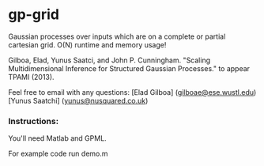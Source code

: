 gp-grid
=======

Gaussian processes over inputs which are on a complete or partial cartesian grid. O(N) runtime and memory usage!

Gilboa, Elad, Yunus Saatci, and John P. Cunningham. "Scaling Multidimensional Inference for 
Structured Gaussian Processes." to appear TPAMI (2013).

Feel free to email with any questions:
[Elad Gilboa] (gilboae@ese.wustl.edu)
[Yunus Saatchi] (yunus@nusquared.co.uk)

### Instructions:

You'll need Matlab and GPML. 

For example code run demo.m 
